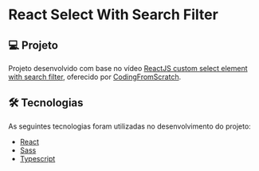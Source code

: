 # React Select With Search Filter

## 💻 Projeto

Projeto desenvolvido com base no vídeo [ReactJS custom select element with search filter][video], oferecido por [CodingFromScratch][channel].

## 🛠 Tecnologias

As seguintes tecnologias foram utilizadas no desenvolvimento do projeto:

- [React][react]
- [Sass][sass]
- [Typescript][typescript]

[channel]: https://www.youtube.com/channel/UCS2UjgEPEybOx1toY7aKRJg
[react]: https://reactjs.org/
[sass]: https://sass-lang.com/
[typescript]: https://www.typescriptlang.org/
[video]: https://www.youtube.com/watch?v=UdxHI-bBc0M
